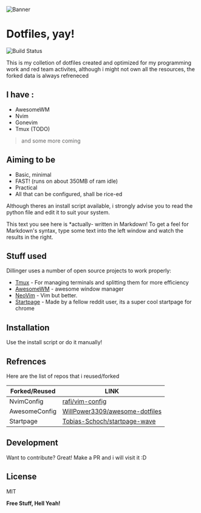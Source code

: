![Banner](hhttps://github.com/DisheartenedEthereal/dotfiles/gitbanner.png)
# Dotfiles, yay!

![Build Status](https://img.shields.io/badge/Linux-dotfiles-yellowgreener)

This is my colletion of dotfiles created and optimized for my programming work and red team activites, although i might not own all the resources, the forked data is always refreneced
## I have :
- AwesomeWM
- Nvim
- Gonevim
- Tmux (TODO)

> and some more coming

## Aiming to be

- Basic, minimal
- FAST! (runs on about 350MB of ram idle)
- Practical
- All that can be configured, shall be rice-ed

Although theres an install script available, i strongly advise you to read the python file and edit it to suit your system.

This text you see here is *actually- written in Markdown! To get a feel
for Markdown's syntax, type some text into the left window and
watch the results in the right.

## Stuff used

Dillinger uses a number of open source projects to work properly:

- [Tmux](https://github.com/tmux/tmux) - For managing terminals and splitting them for more efficiency
- [AwesomeWM](https://github.com/awesomeWM/awesome) - awesome window manager
- [NeoVim](https://github.com/neovim/neovim) - Vim but better.
- [Startpage](https://github.com/Tobias-Schoch/startpage-wave) - Made by a fellow reddit user, its a super cool startpage for chrome 


## Installation
Use the install script or do it manually!

## Refrences
Here are the list of repos that i reused/forked

| Forked/Reused | LINK |
| ------ | ------ |
| NvimConfig | [rafi/vim-config](https://github.com/rafi/vim-config) |
| AwesomeConfig | [WillPower3309/awesome-dotfiles](https://github.com/WillPower3309/awesome-dotfiles) |
|Startpage|[Tobias-Schoch/startpage-wave](https://github.com/Tobias-Schoch/startpage-wave)|
## Development

Want to contribute? Great!
Make a PR and i will visit it :D



## License

MIT

**Free Stuff, Hell Yeah!**

